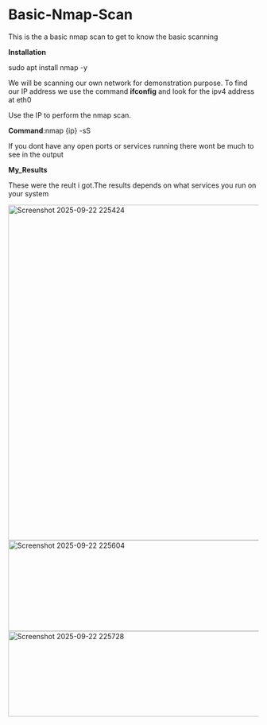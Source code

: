 # Basic-Nmap-Scan
This is the a basic nmap scan to get to know the basic scanning 

**Installation**

sudo apt install nmap -y


We will be scanning our own network for demonstration purpose.
To find our IP address we use the command **ifconfig**  and look for the ipv4 address at eth0

Use the IP to perform the nmap scan.

**Command**:nmap {ip} -sS

If you dont have any open ports or services running there wont be much to see in the output

**My_Results**

These were the reult i got.The results depends on what services you run on your system




<img width="723" height="675" alt="Screenshot 2025-09-22 225424" src="https://github.com/user-attachments/assets/3bd1dc93-beb0-4b18-87ee-41f53a7941d6" />
<img width="533" height="183" alt="Screenshot 2025-09-22 225604" src="https://github.com/user-attachments/assets/9b16be31-447e-4f15-9814-2e45720725f5" />
<img width="507" height="172" alt="Screenshot 2025-09-22 225728" src="https://github.com/user-attachments/assets/319bb5d4-e4b6-4b18-bfd1-a7acec742a7c" />

